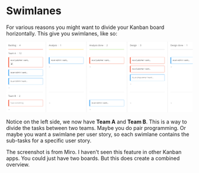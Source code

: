 ﻿# Swimlanes

For various reasons you might want to divide your Kanban board horizontally. This give you swimlanes, like so:

![](Swimlanes.png)

Notice on the left side, we now have **Team A** and **Team B**. This is a way to divide the tasks between two teams. Maybe you do pair programming. 
Or maybe you want a swimlane per user story, so each swimlane contains the sub-tasks for a specific user story.

The screenshot is from Miro. I haven't seen this feature in other Kanban apps. You could just have two boards. But this does create a combined overview.